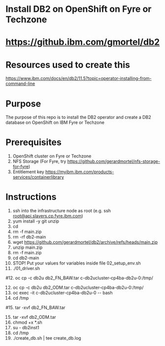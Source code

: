 # Install DB2 on OpenShift on Fyre or Techzone
# https://github.ibm.com/gmortel/db2

# Resources used to create this
https://www.ibm.com/docs/en/db2/11.5?topic=operator-installing-from-command-line

# Purpose
The purpose of this repo is to install the DB2 operator and create a DB2 database on OpenShift on IBM Fyre or Techzone

# Prerequisites
1. OpenShift cluster on Fyre or Techzone
2. NFS Storage (For Fyre, try https://github.com/gerardmortel/nfs-storage-for-fyre)
3. Entitlement key https://myibm.ibm.com/products-services/containerlibrary

# Instructions
1. ssh into the infrastructure node as root (e.g. ssh root@api.slavers.cp.fyre.ibm.com)
2. yum install -y git unzip
3. cd
4. rm -f main.zip
5. rm -rf db2-main
6. wget https://github.com/gerardmortel/db2/archive/refs/heads/main.zip
7. unzip main.zip
8. rm -f main.zip
9. cd db2-main
10. STOP! Put your values for variables inside file 02_setup_env.sh
11. ./01_driver.sh

#12. oc cp -c db2u db2_FN_BAW.tar c-db2ucluster-cp4ba-db2u-0:/tmp/

12. oc cp -c db2u db2_ODM.tar c-db2ucluster-cp4ba-db2u-0:/tmp/
13. oc exec -it c-db2ucluster-cp4ba-db2u-0 -- bash
14. cd /tmp

#15. tar -xvf db2_FN_BAW.tar

15. tar -xvf db2_ODM.tar
16. chmod +x *.sh
17. su - db2inst1
18. cd /tmp
19. ./create_db.sh | tee create_db.log
